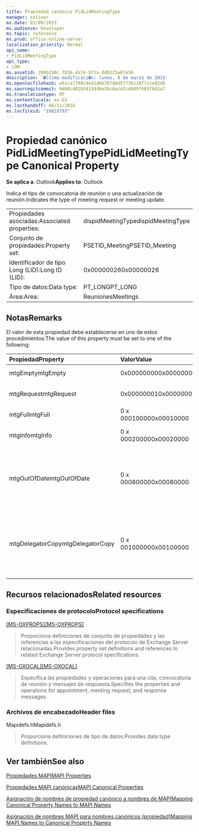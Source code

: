 ```yaml
---
title: Propiedad canónico PidLidMeetingType
manager: soliver
ms.date: 03/09/2015
ms.audience: Developer
ms.topic: reference
ms.prod: office-online-server
localization_priority: Normal
api_name:
- PidLidMeetingType
api_type:
- COM
ms.assetid: 290b290c-7836-4a7e-bf1a-8d0225a07e56
description: '�ltima modificaci�n: lunes, 9 de marzo de 2015'
ms.openlocfilehash: e61ce7798c9e41dbb707d0d5773b116f7cce02d6
ms.sourcegitcommit: 9d60cd82b5413446e5bc8ace2cd689f683fb41a7
ms.translationtype: MT
ms.contentlocale: es-ES
ms.lasthandoff: 06/11/2018
ms.locfileid: "19818793"
---
```

# <a name="pidlidmeetingtype-canonical-property"></a><span data-ttu-id="61aea-103">Propiedad canónico PidLidMeetingType</span><span class="sxs-lookup"><span data-stu-id="61aea-103">PidLidMeetingType Canonical Property</span></span>

  
  
<span data-ttu-id="61aea-104">**Se aplica a**: Outlook</span><span class="sxs-lookup"><span data-stu-id="61aea-104">**Applies to**: Outlook</span></span> 
  
<span data-ttu-id="61aea-105">Indica el tipo de convocatoria de reunión o una actualización de reunión.</span><span class="sxs-lookup"><span data-stu-id="61aea-105">Indicates the type of meeting request or meeting update.</span></span>
  
|||
|:-----|:-----|
|<span data-ttu-id="61aea-106">Propiedades asociadas:</span><span class="sxs-lookup"><span data-stu-id="61aea-106">Associated properties:</span></span>  <br/> |<span data-ttu-id="61aea-107">dispidMeetingType</span><span class="sxs-lookup"><span data-stu-id="61aea-107">dispidMeetingType</span></span>  <br/> |
|<span data-ttu-id="61aea-108">Conjunto de propiedades:</span><span class="sxs-lookup"><span data-stu-id="61aea-108">Property set:</span></span>  <br/> |<span data-ttu-id="61aea-109">PSETID_Meeting</span><span class="sxs-lookup"><span data-stu-id="61aea-109">PSETID_Meeting</span></span>  <br/> |
|<span data-ttu-id="61aea-110">Identificador de tipo Long (LID):</span><span class="sxs-lookup"><span data-stu-id="61aea-110">Long ID (LID):</span></span>  <br/> |<span data-ttu-id="61aea-111">0x00000026</span><span class="sxs-lookup"><span data-stu-id="61aea-111">0x00000026</span></span>  <br/> |
|<span data-ttu-id="61aea-112">Tipo de datos:</span><span class="sxs-lookup"><span data-stu-id="61aea-112">Data type:</span></span>  <br/> |<span data-ttu-id="61aea-113">PT_LONG</span><span class="sxs-lookup"><span data-stu-id="61aea-113">PT_LONG</span></span>  <br/> |
|<span data-ttu-id="61aea-114">Área:</span><span class="sxs-lookup"><span data-stu-id="61aea-114">Area:</span></span>  <br/> |<span data-ttu-id="61aea-115">Reuniones</span><span class="sxs-lookup"><span data-stu-id="61aea-115">Meetings</span></span>  <br/> |
   
## <a name="remarks"></a><span data-ttu-id="61aea-116">Notas</span><span class="sxs-lookup"><span data-stu-id="61aea-116">Remarks</span></span>

<span data-ttu-id="61aea-117">El valor de esta propiedad debe establecerse en uno de estos procedimientos:</span><span class="sxs-lookup"><span data-stu-id="61aea-117">The value of this property must be set to one of the following:</span></span>
  
|<span data-ttu-id="61aea-118">**Propiedad**</span><span class="sxs-lookup"><span data-stu-id="61aea-118">**Property**</span></span>|<span data-ttu-id="61aea-119">**Valor**</span><span class="sxs-lookup"><span data-stu-id="61aea-119">**Value**</span></span>|<span data-ttu-id="61aea-120">**Descripción**</span><span class="sxs-lookup"><span data-stu-id="61aea-120">**Description**</span></span>|
|:-----|:-----|:-----|
|<span data-ttu-id="61aea-121">mtgEmpty</span><span class="sxs-lookup"><span data-stu-id="61aea-121">mtgEmpty</span></span>  <br/> |<span data-ttu-id="61aea-122">0x00000000</span><span class="sxs-lookup"><span data-stu-id="61aea-122">0x00000000</span></span>  <br/> |<span data-ttu-id="61aea-123">No se especifica.</span><span class="sxs-lookup"><span data-stu-id="61aea-123">Unspecified.</span></span>  <br/> |
|<span data-ttu-id="61aea-124">mtgRequest</span><span class="sxs-lookup"><span data-stu-id="61aea-124">mtgRequest</span></span>  <br/> |<span data-ttu-id="61aea-125">0x00000001</span><span class="sxs-lookup"><span data-stu-id="61aea-125">0x00000001</span></span>  <br/> |<span data-ttu-id="61aea-126">Convocatoria de reunión inicial.</span><span class="sxs-lookup"><span data-stu-id="61aea-126">Initial meeting request.</span></span>  <br/> |
|<span data-ttu-id="61aea-127">mtgFull</span><span class="sxs-lookup"><span data-stu-id="61aea-127">mtgFull</span></span>  <br/> |<span data-ttu-id="61aea-128">0 x 00010000</span><span class="sxs-lookup"><span data-stu-id="61aea-128">0x00010000</span></span>  <br/> |<span data-ttu-id="61aea-129">Actualización completa.</span><span class="sxs-lookup"><span data-stu-id="61aea-129">Full update.</span></span>  <br/> |
|<span data-ttu-id="61aea-130">mtgInfo</span><span class="sxs-lookup"><span data-stu-id="61aea-130">mtgInfo</span></span>  <br/> |<span data-ttu-id="61aea-131">0 x 00020000</span><span class="sxs-lookup"><span data-stu-id="61aea-131">0x00020000</span></span>  <br/> |<span data-ttu-id="61aea-132">Información de la actualización.</span><span class="sxs-lookup"><span data-stu-id="61aea-132">Informational update.</span></span>  <br/> |
|<span data-ttu-id="61aea-133">mtgOutOfDate</span><span class="sxs-lookup"><span data-stu-id="61aea-133">mtgOutOfDate</span></span>  <br/> |<span data-ttu-id="61aea-134">0 x 00080000</span><span class="sxs-lookup"><span data-stu-id="61aea-134">0x00080000</span></span>  <br/> |<span data-ttu-id="61aea-135">Una convocatoria de reunión más reciente o la actualización de la reunión se recibió después de éste.</span><span class="sxs-lookup"><span data-stu-id="61aea-135">A newer meeting request or meeting update was received after this one.</span></span>  <br/> |
|<span data-ttu-id="61aea-136">mtgDelegatorCopy</span><span class="sxs-lookup"><span data-stu-id="61aea-136">mtgDelegatorCopy</span></span>  <br/> |<span data-ttu-id="61aea-137">0 x 00100000</span><span class="sxs-lookup"><span data-stu-id="61aea-137">0x00100000</span></span>  <br/> |<span data-ttu-id="61aea-138">Esto se establece en la copia de la persona que delega cuando un objetos relacionados con la reunión de identificadores de delegado.</span><span class="sxs-lookup"><span data-stu-id="61aea-138">This is set on the delegator's copy when a delegate handles meeting-related objects.</span></span>  <br/> |
   
## <a name="related-resources"></a><span data-ttu-id="61aea-139">Recursos relacionados</span><span class="sxs-lookup"><span data-stu-id="61aea-139">Related resources</span></span>

### <a name="protocol-specifications"></a><span data-ttu-id="61aea-140">Especificaciones de protocolo</span><span class="sxs-lookup"><span data-stu-id="61aea-140">Protocol specifications</span></span>

<span data-ttu-id="61aea-141">[[MS-OXPROPS]](http://msdn.microsoft.com/library/f6ab1613-aefe-447d-a49c-18217230b148%28Office.15%29.aspx)</span><span class="sxs-lookup"><span data-stu-id="61aea-141">[[MS-OXPROPS]](http://msdn.microsoft.com/library/f6ab1613-aefe-447d-a49c-18217230b148%28Office.15%29.aspx)</span></span>
  
> <span data-ttu-id="61aea-142">Proporciona definiciones de conjunto de propiedades y las referencias a las especificaciones del protocolo de Exchange Server relacionadas.</span><span class="sxs-lookup"><span data-stu-id="61aea-142">Provides property set definitions and references to related Exchange Server protocol specifications.</span></span>
    
<span data-ttu-id="61aea-143">[[MS-OXOCAL]](http://msdn.microsoft.com/library/09861fde-c8e4-4028-9346-e7c214cfdba1%28Office.15%29.aspx)</span><span class="sxs-lookup"><span data-stu-id="61aea-143">[[MS-OXOCAL]](http://msdn.microsoft.com/library/09861fde-c8e4-4028-9346-e7c214cfdba1%28Office.15%29.aspx)</span></span>
  
> <span data-ttu-id="61aea-144">Especifica las propiedades y operaciones para una cita, convocatoria de reunión y mensajes de respuesta.</span><span class="sxs-lookup"><span data-stu-id="61aea-144">Specifies the properties and operations for appointment, meeting request, and response messages.</span></span>
    
### <a name="header-files"></a><span data-ttu-id="61aea-145">Archivos de encabezado</span><span class="sxs-lookup"><span data-stu-id="61aea-145">Header files</span></span>

<span data-ttu-id="61aea-146">Mapidefs.h</span><span class="sxs-lookup"><span data-stu-id="61aea-146">Mapidefs.h</span></span>
  
> <span data-ttu-id="61aea-147">Proporciona definiciones de tipo de datos.</span><span class="sxs-lookup"><span data-stu-id="61aea-147">Provides data type definitions.</span></span>
    
## <a name="see-also"></a><span data-ttu-id="61aea-148">Ver también</span><span class="sxs-lookup"><span data-stu-id="61aea-148">See also</span></span>



[<span data-ttu-id="61aea-149">Propiedades MAPI</span><span class="sxs-lookup"><span data-stu-id="61aea-149">MAPI Properties</span></span>](mapi-properties.md)
  
[<span data-ttu-id="61aea-150">Propiedades MAPI canónicas</span><span class="sxs-lookup"><span data-stu-id="61aea-150">MAPI Canonical Properties</span></span>](mapi-canonical-properties.md)
  
[<span data-ttu-id="61aea-151">Asignación de nombres de propiedad canónico a nombres de MAPI</span><span class="sxs-lookup"><span data-stu-id="61aea-151">Mapping Canonical Property Names to MAPI Names</span></span>](mapping-canonical-property-names-to-mapi-names.md)
  
[<span data-ttu-id="61aea-152">Asignación de nombres MAPI para nombres canónicos (propiedad)</span><span class="sxs-lookup"><span data-stu-id="61aea-152">Mapping MAPI Names to Canonical Property Names</span></span>](mapping-mapi-names-to-canonical-property-names.md)

